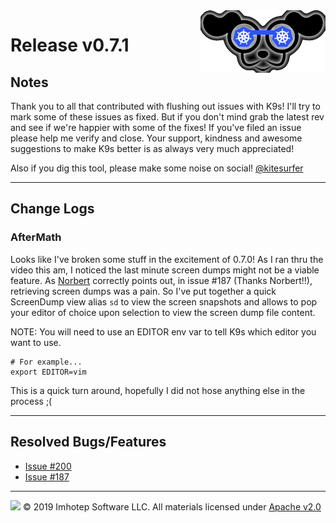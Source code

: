 <img src="https://raw.githubusercontent.com/derailed/k9s/master/assets/k9s_small.png" align="right" width="200" height="auto"/>

# Release v0.7.1

## Notes

Thank you to all that contributed with flushing out issues with K9s! I'll try to mark some of these issues as fixed. But if you don't mind grab the latest rev and see if we're happier with some of the fixes! If you've filed an issue please help me verify and close. Your support, kindness and awesome suggestions to make K9s better is as always very much appreciated!

Also if you dig this tool, please make some noise on social! [@kitesurfer](https://twitter.com/kitesurfer)

---

## Change Logs

### AfterMath

Looks like I've broken some stuff in the excitement of 0.7.0! As I ran thru the video this am, I noticed the last minute screen dumps might not be a viable feature. As [Norbert](https://github.com/ncsibra) correctly points out, in issue #187 (Thanks Norbert!!), retrieving screen dumps was a pain. So I've put together a quick ScreenDump view alias `sd` to view the screen snapshots and allows to pop your editor of choice upon selection to view the screen dump file content.

NOTE: You will need to use an EDITOR env var to tell K9s which editor you want to use.

```shell
# For example...
export EDITOR=vim
```

This is a quick turn around, hopefully I did not hose anything else in the process ;(

---

## Resolved Bugs/Features

+ [Issue #200](https://github.com/kswapd/k13s/issues/200)
+ [Issue #187](https://github.com/kswapd/k13s/issues/187)

---

<img src="https://raw.githubusercontent.com/derailed/k9s/master/assets/imhotep_logo.png" width="32" height="auto"/> © 2019 Imhotep Software LLC. All materials licensed under [Apache v2.0](http://www.apache.org/licenses/LICENSE-2.0)
